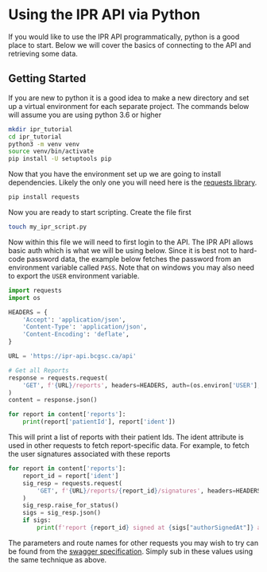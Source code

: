 # Using the IPR API via Python

If you would like to use the IPR API programmatically, python is a good place to start. Below
we will cover the basics of connecting to the API and retrieving some data.

## Getting Started

If you are new to python it is a good idea to make a new directory and set up a virtual
environment for each separate project. The commands below will assume you are using python 3.6
or higher

```bash
mkdir ipr_tutorial
cd ipr_tutorial
python3 -m venv venv
source venv/bin/activate
pip install -U setuptools pip
```

Now that you have the environment set up we are going to install dependencies. Likely the only
one you will need here is the [requests library](https://requests.readthedocs.io/en/master/).

```bash
pip install requests
```

Now you are ready to start scripting. Create the file first

```bash
touch my_ipr_script.py
```

Now within this file we will need to first login to the API. The IPR API allows basic auth which is
what we will be using below. Since it is best not to hard-code password data, the example below
fetches the password from an environment variable called `PASS`. Note that on windows you
may also need to export the `USER` environment variable.

```python
import requests
import os

HEADERS = {
    'Accept': 'application/json',
    'Content-Type': 'application/json',
    'Content-Encoding': 'deflate',
}

URL = 'https://ipr-api.bcgsc.ca/api'

# Get all Reports
response = requests.request(
    'GET', f'{URL}/reports', headers=HEADERS, auth=(os.environ['USER'], os.environ['PASS'])
)
content = response.json()

for report in content['reports']:
    print(report['patientId'], report['ident'])

```

This will print a list of reports with their patient Ids. The ident attribute is used in other
requests to fetch report-specific data. For example, to fetch the user signatures associated with
these reports

```python
for report in content['reports']:
    report_id = report['ident']
    sig_resp = requests.request(
        'GET', f'{URL}/reports/{report_id}/signatures', headers=HEADERS, auth=(os.environ['USER'], os.environ['PASS'])
    )
    sig_resp.raise_for_status()
    sigs = sig_resp.json()
    if sigs:
        print(f'report {report_id} signed at {sigs["authorSignedAt"]} and reviewed at {sigs["reviewerSignedAt"]})')

```

The parameters and route names for other requests you may wish to try can be found from the
[swagger specification](https://ipr-api.bcgsc.ca/api/spec). Simply sub in these values using the
same technique as above.
